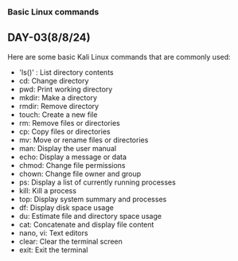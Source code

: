 ### Basic Linux commands
## DAY-03(8/8/24)

Here are some basic Kali Linux commands that are commonly used:

 * 'ls()' : List directory contents 
 * cd: Change directory 
 * pwd: Print working directory 
 * mkdir: Make a directory 
 * rmdir: Remove directory 
 * touch: Create a new file 
 * rm: Remove files or directories 
 * cp: Copy files or directories 
 * mv: Move or rename files or directories 
 * man: Display the user manual 
 * echo: Display a message or data 
 * chmod: Change file permissions 
 * chown: Change file owner and group 
 * ps: Display a list of currently running processes 
 * kill: Kill a process 
 * top: Display system summary and processes 
 * df: Display disk space usage 
 * du: Estimate file and directory space usage 
 * cat: Concatenate and display file content 
 * nano, vi: Text editors 
 * clear: Clear the terminal screen 
 * exit: Exit the terminal
